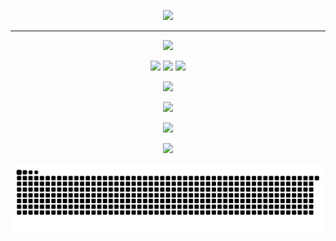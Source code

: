 <!-- Intro -->
<p align="center">
  <img src="https://readme-typing-svg.demolab.com?font=Fira+Code&weight=500&size=30&pause=2000&duration=3000&color=00BFFF&center=true&vCenter=true&width=700&lines=Hi!+I'm+Jos%C3%A9;A+Software+Developer+In+Training;Learning+Python+%26+GitHub+every+day!" />
</p>

---

<!-- Tech Stack -->
<p align="center">
  <img src="https://readme-typing-svg.demolab.com?font=Fira+Code&size=22&duration=2000&pause=9999999&color=F28C28&center=true&vCenter=true&width=400&lines=%E2%9A%99%EF%B8%8F+Tech+Stack" />
</p>

<p align="center">
  <img src="https://img.shields.io/badge/Python-3776AB?style=for-the-badge&logo=python&logoColor=white" />
  <img src="https://img.shields.io/badge/GitHub-181717?style=for-the-badge&logo=github&logoColor=white" />
  <img src="https://img.shields.io/badge/VS%20Code-007ACC?style=for-the-badge&logo=visual-studio-code&logoColor=white" />
</p>

<!-- GitHub Stats -->
<p align="center">
  <img src="https://readme-typing-svg.demolab.com?font=Fira+Code&size=22&duration=2000&pause=9999999&color=F28C28&center=true&vCenter=true&width=400&lines=%F0%9F%93%8A+GitHub+Stats" />
</p>

<p align="center">
  <img src="https://github-readme-stats.vercel.app/api?username=Josan31&show_icons=true&theme=transparent" />
</p>

<p align="center">
  <img src="https://github-readme-streak-stats.herokuapp.com?user=Josan31&theme=transparent" />
</p>

<p align="center">
  <img src="https://github-readme-stats.vercel.app/api/top-langs/?username=Josan31&layout=compact&theme=transparent" />
</p>



<!--snake-->

<picture>
  <source media="(prefers-color-scheme: dark)" srcset="https://raw.githubusercontent.com/josan31/josan31/output/github-snake-dark.svg" />
  <source media="(prefers-color-scheme: light)" srcset="https://raw.githubusercontent.com/josan31/josan31/output/github-snake.svg" />
  <img alt="github-snake" src="https://raw.githubusercontent.com/josan31/josan31/output/github-snake.svg" />
</picture>
